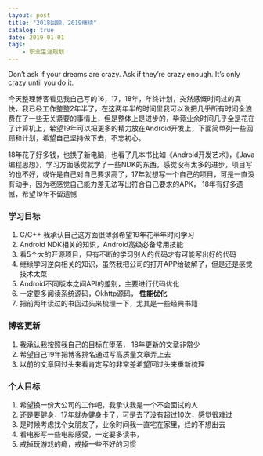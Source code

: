 ```yaml
---
layout: post
title: "2018回顾，2019继续"
catalog: true 
date: 2019-01-01
tags:
    - 职业生涯规划
---
```



<div class="note primary"><p>Don’t ask if your dreams are crazy. Ask if they’re crazy enough. It’s only crazy until you do it.</p></div>


今天整理博客看见我自己写的16，17，18年，年终计划，突然感慨时间过的真快，我已经工作整整2年半了，在这两年半的时间里我可以说把几乎所有时间全浪费在了一些无关紧要的事情上，但是整体上是进步的，毕竟业余时间几乎全是花在了计算机上，希望19年可以把更多的精力放在Android开发上，下面简单列一些回顾和计划，希望自己坚持做下去，不忘初心。

18年花了好多钱，也换了新电脑，也看了几本书比如《Android开发艺术》，《Java编程思想》，学习方面感觉就学了一些NDK的东西，感觉没有太多的进步，项目写的也不好，或许是自己对自己要求高了，17年就想写一个自己的项目，可是一直没有动手，因为老感觉自己能力差无法写出符合自己要求的APK， 18年有好多遗憾，希望19年不留遗憾<!-- more -->

### 学习目标
1. C/C++   我承认自己这方面很薄弱希望19年花半年时间学习
2. Android NDK相关的知识，Android高级必备常用技能
3. 看5个大的开源项目，只有不断的学习别人的代码才有可能写出好的代码
4. 继续学习逆向相关的知识，虽然我把公司的打开APP给破解了，但是还是感觉技术太菜
5. Android不同版本之间API的差别，主要进行代码优化
6. 一定要多阅读系统源码，Okhttp源码， **性能优化**
7. 把前两年读过的书回过头来梳理一下，尤其是一些经典书籍

### 博客更新
1. 我承认我按照我自己的目标在堕落， 18年更新的文章非常少
2. 希望自己19年把博客排名通过写高质量文章弄上去
3. 以前的文章回过头来看肯定写的非常差希望回过头来重新梳理

### 个人目标
1. 希望换一份大公司的工作吧，我承认我是一个不会面试的人
2. 还是要健身，17年就办健身卡了，可是去了没有超过10次，感觉很难过
3. 是时候考虑找个女朋友了，业余时间我一直宅在家里，烂的不想出去
4. 看电影写一些电影感受，一定要多读书，
5. 戒掉玩游戏的瘾，戒掉一些不好的习惯
